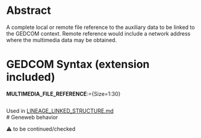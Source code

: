 ﻿# Abstract
A complete local or remote file reference to the auxiliary data to be linked to the GEDCOM context.
Remote reference would include a network address where the multimedia data may be obtained.


# GEDCOM Syntax (extension included)

**MULTIMEDIA_FILE_REFERENCE**:={Size=1:30}
<pre>
</pre>
Used in <a href=Ged.LINEAGE_LINKED_STRUCTURE>LINEAGE_LINKED_STRUCTURE.md</a><br /># Geneweb behavior


:warning: to be continued/checked

